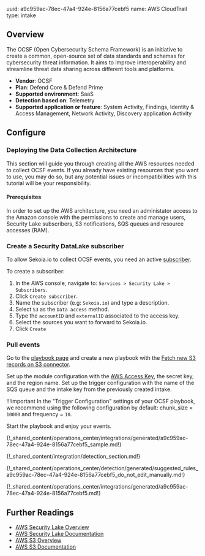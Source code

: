 uuid: a9c959ac-78ec-47a4-924e-8156a77cebf5
name: AWS CloudTrail
type: intake

## Overview

The OCSF (Open Cybersecurity Schema Framework) is an initiative to create a common, open-source set of data standards and schemas for cybersecurity threat information. It aims to improve interoperability and streamline threat data sharing across different tools and platforms.

- **Vendor**: OCSF
- **Plan**: Defend Core & Defend Prime
- **Supported environment**: SaaS
- **Detection based on**: Telemetry
- **Supported application or feature**: System Activity, Findings, Identity & Access Management, Network Activity, Discovery application Activity

## Configure

### Deploying the Data Collection Architecture

This section will guide you through creating all the AWS resources needed to collect OCSF events. If you already have existing resources that you want to use, you may do so, but any potential issues or incompatibilities with this tutorial will be your responsibility.

#### Prerequisites

In order to set up the AWS architecture, you need an administator access to the Amazon console with the permissions to create and manage users, Security Lake subscribers, S3 notifications, SQS queues and resource accesses (RAM).

### Create a Security DataLake subscriber

To allow Sekoia.io to collect OCSF events, you need an active [subscriber](https://docs.aws.amazon.com/security-lake/latest/userguide/subscriber-data-access.html).

To create a subscriber:

1. In the AWS console, navigate to: `Services > Security Lake > Subscribers`.
2. Click `Create subscriber`.
3. Name the subscriber (e.g: `Sekoia.io`) and type a description.
4. Select `S3` as the `Data access` method.
5. Type the `accountID` and `externalID` associated to the access key.
6. Select the sources you want to forward to Sekoia.io.
7. Click `Create`

### Pull events

Go to the [playbook page](https://app.sekoia.io/operations/playbooks) and create a new playbook with the [Fetch new S3 records on S3 connector](/integration/action_library/cloud_providers/aws#fetch-new-ocsf-records-on-S3).

Set up the module configuration with the [AWS Access Key](https://docs.aws.amazon.com/IAM/latest/UserGuide/id_credentials_access-keys.html), the secret key, and the region name. Set up the trigger configuration with the name of the SQS queue and the intake key from the previously created intake.

!!!important
    In the "Trigger Configuration" settings of your OCSF playbook, we recommend using the following configuration by default: chunk_size = `10000` and frequency = `10`.

Start the playbook and enjoy your events.

{!_shared_content/operations_center/integrations/generated/a9c959ac-78ec-47a4-924e-8156a77cebf5_sample.md!}

{!_shared_content/integration/detection_section.md!}

{!_shared_content/operations_center/detection/generated/suggested_rules_a9c959ac-78ec-47a4-924e-8156a77cebf5_do_not_edit_manually.md!}

{!_shared_content/operations_center/integrations/generated/a9c959ac-78ec-47a4-924e-8156a77cebf5.md!}

## Further Readings

- [AWS Security Lake Overview](https://aws.amazon.com/security-lake/)
- [AWS Security Lake Documentation](https://docs.aws.amazon.com/security-lake/latest/userguide/what-is-security-lake.html)
- [AWS S3 Overview](https://aws.amazon.com/s3/)
- [AWS S3 Documentation](https://docs.aws.amazon.com/AmazonS3/latest/userguide/Welcome.html)
